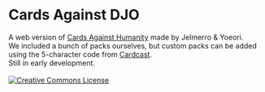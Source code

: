 # Cards Against DJO

A web version of <a href="http://cardsagainsthumanity.com/" target="_blank">Cards Against Humanity</a> made by Jelmerro & Yoeori.<br />
We included a bunch of packs ourselves, but custom packs can be added using the 5-character code from <a href="http://cardcastgame.com" target="_blank">Cardcast</a>.<br />
Still in early development.<br />
<br />
<a rel="license" href="http://creativecommons.org/licenses/by-nc-sa/4.0/" target="_blank">
	<img alt="Creative Commons License" style="border-width:0" src="https://i.creativecommons.org/l/by-nc-sa/4.0/88x31.png" />
</a>

